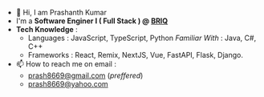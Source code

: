 - 👋 Hi, I am Prashanth Kumar
- I'm a **Software Enginer I ( Full Stack ) @ [BRIQ](https://www.briq.com/)**
- **Tech Knowledge** :
  - Languages : JavaScript, TypeScript, Python
                *Familiar With* : Java, C#, C++
  - Frameworks : React, Remix, NextJS, Vue, FastAPI, Flask, Django.
- 📫 How to reach me on email :
  - prash8669@gmail.com (*preffered*)
  - prash8669@yahoo.com

<!---
kupras06/kupras06 is a ✨ special ✨ repository because its `README.md` (this file) appears on your GitHub profile.
You can click the Preview link to take a look at your changes.
--->
